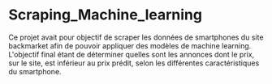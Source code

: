 # Scraping_Machine_learning
Ce projet avait pour objectif de scraper les données de smartphones du site backmarket afin de pouvoir appliquer des modèles de machine learning. L'objectif final étant de déterminer quelles sont les annonces dont le prix, sur le site, est inférieur au prix prédit, selon les différentes caractéristiques du smartphone.
